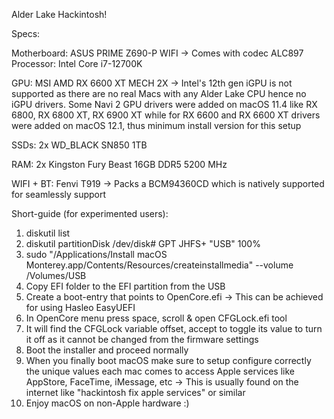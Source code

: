 Alder Lake Hackintosh!

Specs:

Motherboard: ASUS PRIME Z690-P WIFI -> Comes with codec ALC897
Processor: Intel Core i7-12700K

GPU: MSI AMD RX 6600 XT MECH 2X -> Intel's 12th gen iGPU is not supported as there are no real Macs with any Alder Lake CPU hence no iGPU drivers. Some Navi 2 GPU drivers were added on macOS 11.4 like RX 6800, RX 6800 XT, RX 6900 XT while for RX 6600 and RX 6600 XT drivers were added on macOS 12.1, thus minimum install version for this setup

SSDs: 2x WD_BLACK SN850 1TB

RAM: 2x Kingston Fury Beast 16GB DDR5 5200 MHz

WIFI + BT: Fenvi T919 -> Packs a BCM94360CD which is natively supported for seamlessly support



Short-guide (for experimented users):

1. diskutil list
2. diskutil partitionDisk /dev/disk# GPT JHFS+ "USB" 100%
3. sudo "/Applications/Install macOS Monterey.app/Contents/Resources/createinstallmedia" --volume /Volumes/USB
4. Copy EFI folder to the EFI partition from the USB
5. Create a boot-entry that points to OpenCore.efi -> This can be achieved for using Hasleo EasyUEFI
6. In OpenCore menu press space, scroll & open CFGLock.efi tool
7. It will find the CFGLock variable offset, accept to toggle its value to turn it off as it cannot be changed from the firmware settings
8. Boot the installer and proceed normally
9. When you finally boot macOS make sure to setup configure correctly the unique values each mac comes to access Apple services like AppStore, FaceTime, iMessage, etc -> This is usually found on the internet like "hackintosh fix apple services" or similar
10. Enjoy macOS on non-Apple hardware :)
